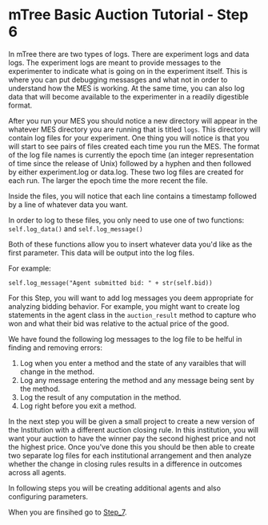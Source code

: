# mTree Basic Auction Tutorial - Step 6

In mTree there are two types of logs. There are experiment logs and data logs. The experiment logs are meant to provide messages to the experimenter to indicate what is going on in the experiment itself. This is where you can put debugging messasges and what not in order to understand how the MES is working. At the same time, you can also log data that will become available to the experimenter in a readily digestible format.

After you run your MES you should notice a new directory will appear in the whatever MES directory you are running that is titled `logs`. This directory will contain log files for your experiment. One thing you will notice is that you will start to see pairs of files created each time you run the MES. The format of the log file names is currently the epoch time (an integer representation of time since the release of Unix) followed by a hyphen and then followed by either experiment.log or data.log. These two log files are created for each run. The larger the epoch time the more recent the file.

Inside the files, you will notice that each line contains a timestamp followed by a line of whatever data you want. 

In order to log to these files, you only need to use one of two functions: `self.log_data()` and `self.log_message()`

Both of these functions allow you to insert whatever data you'd like as the first parameter. This data will be output into the log files.

For example: 

```
self.log_message("Agent submitted bid: " + str(self.bid))
```

For this Step, you will want to add log messages you deem appropriate for analyzing bidding behavior. For example, you might want to create log statements in the agent class in the `auction_result` method to capture who won and what their bid was relative to the actual price of the good.

We have found the following log messages to the log file to be helful in finding and removing errors:
1. Log when you enter a method and the state of any varaibles that will change in the method.
2. Log any message entering the method and any message being sent by the method.
3. Log the result of any computation in the method.
4. Log right before you exit a method. 

In the next step you will be given a small project to create a new version of the Institution with a different auction closing rule. In this institution, you will want your auction to have the winner pay the second highest price and not the highest price.  Once you've done this you should be then able to create two separate log files for each institutional arrangement and then analyze whether the change in closing rules results in a difference in outcomes across all agents.

In following steps you will be creating additional agents and also configuring parameters.

When you are finsihed go to [Step_7](../step_7).
